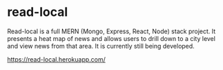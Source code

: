 # read-local

Read-local is a full MERN (Mongo, Express, React, Node) stack project. It presents a heat map of news and allows users to drill down to a city level and view news from that area. It is currently still being developed.

https://read-local.herokuapp.com/

